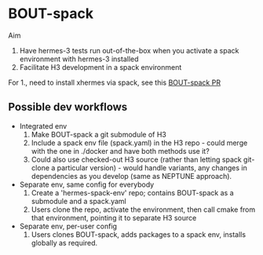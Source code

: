 # BOUT-spack

Aim
1. Have hermes-3 tests run out-of-the-box when you activate a spack environment with hermes-3 installed
2. Facilitate H3 development in a spack environment

For 1., need to install xhermes via spack, see this [BOUT-spack PR](https://github.com/boutproject/BOUT-spack/pull/2)

## Possible dev workflows

- Integrated env
  1. Make BOUT-spack a git submodule of H3
  2. Include a spack env file (spack.yaml) in the H3 repo - could merge with the one in ./docker and have both methods use it?
  3. Could also use checked-out H3 source (rather than letting spack git-clone a particular version) - would handle variants, any changes in dependencies as you develop (same as NEPTUNE approach).
- Separate env, same config for everybody
  1. Create a 'hermes-spack-env' repo; contains BOUT-spack as a submodule and a spack.yaml
  2. Users clone the repo, activate the environment, then call cmake from that environment, pointing it to separate H3 source
- Separate env, per-user config
  1. Users clones BOUT-spack, adds packages to a spack env, installs globally as required.
